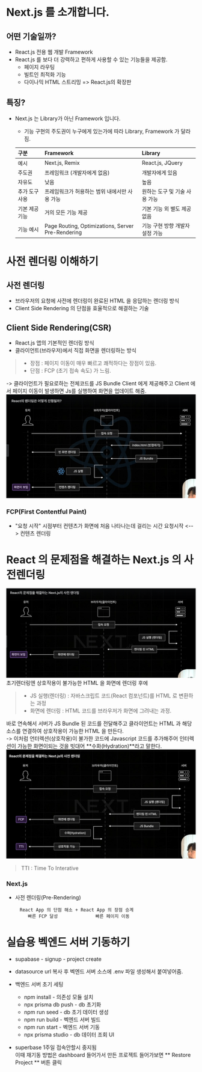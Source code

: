# Next.js 를 소개합니다. 
## 어떤 기술일까?
- React.js 전용 웹 개발 Framework
- React.js 를 보다 더 강력하고 편하게 사용할 수 있는 기능들을 제공함.
    - 페이지 라우팅
    - 빌트인 최적화 기능
    - 다이나믹 HTML 스트리밍
=> React.js의 확장판

## 특징?
- Next.js 는 Library가 아닌 Framework 입니다.
    - 기능 구현의 주도권이 누구에게 있는가에 따라 Library, Framework 가 달라짐.
    
    | 구분              | Framework                                    | Library                   |
    |-------------------|----------------------------------------------|---------------------------|
    | 예시              | Next.js, Remix                               | React.js, JQuery          |
    | 주도권           | 프레임워크 (개발자에게 없음)                 | 개발자에게 있음           |
    | 자유도            | 낮음                                         | 높음                      |
    | 추가 도구 사용    | 프레임워크가 허용하는 범위 내에서만 사용 가능 | 원하는 도구 및 기술 사용 가능 |
    | 기본 제공 기능    | 거의 모든 기능 제공                           | 기본 기능 외 별도 제공 없음 |
    | 기능 예시         | Page Routing, Optimizations, Server Pre-Rendering | 기능 구현 방향 개발자 설정 가능 |
    
    


# 사전 렌더링 이해하기
## 사전 렌더링 
- 브라우저의 요청에 사전에 렌더링이 완료된 HTML 을 응답하는 렌더링 방식
- Client Side Rendering 의 단점을 효율적으로 해결하는 기술


## Client Side Rendering(CSR)
- React.js 앱의 기본적인 렌더링 방식
- 클라이언트(브라우저)에서 직접 화면을 렌더링하는 방식
> * 장점 :  페이지 이동이 매우 빠르고 쾌적하다는 장점이 있음.   
> * 단점 : FCP (초기 접속 속도) 가 느림.   

-> 클라이언트가 필요로하는 전체코드를 JS Bundle Client 에게 제공해주고  Client 에서 페이지 이동이 발생하면 Js를 실행하여 화면을 업데이트 해줌.   
![Client Side Rendering](./img/CSR.png)  

### FCP(First Contentful Paint)
- "요청 시작" 시점부터 컨텐츠가 화면에 처음 나타나는데 걸리는 시간
요청시작 <--> 컨텐츠 렌더링


# React 의 문제점을 해결하는 Next.js 의 사전렌더링
![사전렌더링](/img/사전렌더링.png)   
초기렌더링엔 상호작용이 불가능한 HTML 을 화면에 렌더링 후에   
> * JS 실행(렌더링) : 자바스크립트 코드(React 컴포넌트)를 HTML 로 변환하는 과정
> * 화면에 렌더링 : HTML  코드를 브라우저가 화면에 그려내는 과정.

바로 연속해서 서버가 JS Bundle 된 코드를 전달해주고 클라이언트는 HTML 과 해당 소스를 연결하여 상호작용이 가능한 HTML 을 만든다.    
-> 이처럼 언터렉션(상호작용)이 불가한 코드에 Javascript 코드를 추가해주어 
인터렉션이 가능한 화면이되는 것을 빗대어 **수화(Hydration)**라고 말한다.
![사전렌더링](./img/사전렌더링2.png)   
> TTI : Time To Interative

### Next.js 
- 사전 렌더링(Pre-Rendering) 
``` 
     React App 의 단점 해소 + React App 의 장점 승계
        빠른 FCP 달성              빠른 페이지 이동
```


# 실습용 벡엔드 서버 기동하기
- supabase - signup - project create
- datasource url 복사 후 벡엔드 서버 소스에 .env 파일 생성해서 붙여넣어줌.
- 백엔드 서버 초기 세팅   
  - npm install - 의존성 모듈 설치   
  - npx prisma db push - db 초기화    
  - npm run seed  - db 초기 데이터 생성   
  - npm run build - 벡엔드 서버 빌드   
  - npm run start - 벡엔드 서버 기동   
  - npx prisma studio - db 데이터 조회 UI

- superbase 1주일 접속안할시 중지됨    
이때 재기동 방법은 dashboard 들어가서 만든 프로젝트 들어가보면
** Restore Project ** 버튼 클릭 
